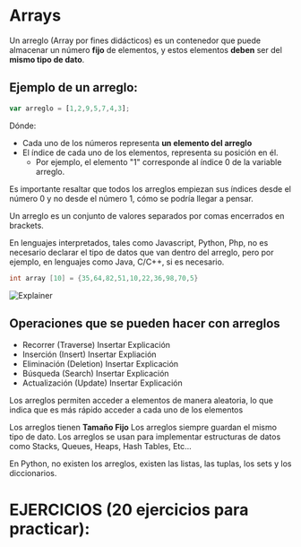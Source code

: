 # Arrays 

Un arreglo (Array por fines didácticos) es un contenedor que puede almacenar un número **fijo** de elementos, y estos elementos
**deben** ser del **mismo tipo de dato**.

## Ejemplo de un arreglo:

```javascript
var arreglo = [1,2,9,5,7,4,3];
```

Dónde:
* Cada uno de los números representa **un elemento del arreglo**
* El índice de cada uno de los elementos, representa su posición en él.
  * Por ejemplo, el elemento "1" corresponde al índice 0 de la variable arreglo.

Es importante resaltar que todos los arreglos empiezan sus índices desde el número 0 y no desde el número 1, cómo se podría llegar a pensar.

Un arreglo es un conjunto de valores separados por comas encerrados en brackets.

En lenguajes interpretados, tales como Javascript, Python, Php, no es necesario declarar el tipo de datos que van dentro del arreglo, pero por ejemplo, en lenguajes como Java, C/C++, si es necesario.

```c
int array [10] = {35,64,82,51,10,22,36,98,70,5}
```
![Explainer](https://www.tutorialspoint.com/data_structures_algorithms/images/array_representation.jpg)

## Operaciones que se pueden hacer con arreglos
* Recorrer (Traverse)
    Insertar Explicación
* Inserción (Insert)
    Insertar Expliación
* Eliminación (Deletion)
    Insertar Explicación
* Búsqueda (Search)
    Insertar Explicación
* Actualización (Update)
    Insertar Explicación


Los arreglos permiten acceder a elementos de manera aleatoria, lo que indica que es más rápido acceder a cada uno de los elementos

Los arreglos tienen **Tamaño Fijo**
Los arreglos siempre guardan el mismo tipo de dato.
Los arreglos se usan para implementar estructuras de datos como Stacks, Queues, Heaps, Hash Tables, Etc...


En Python, no existen los arreglos, existen las listas, las tuplas, los sets y los diccionarios.

# EJERCICIOS (20 ejercicios para practicar):



